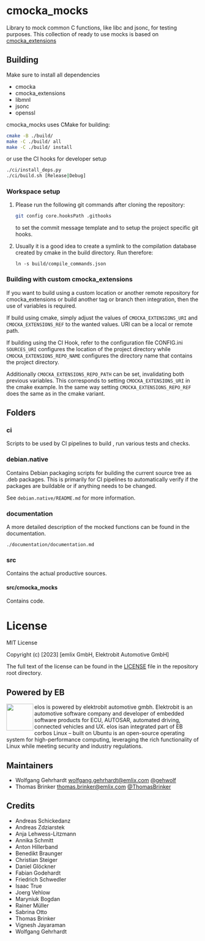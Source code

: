 # cmocka_mocks

Library to mock common C functions, like libc and jsonc,
for testing purposes. This collection of ready to use mocks is based on
[cmocka_extensions](https://github.com/Elektrobit/cmocka_extensions)

## Building

Make sure to install all dependencies

* cmocka
* cmocka_extensions
* libmnl
* jsonc
* openssl

cmocka_mocks uses CMake for building:

```bash
cmake -B ./build/
make -C ./build/ all
make -C ./build/ install
```

or use the CI hooks for developer setup

```bash
./ci/install_deps.py
./ci/build.sh [Release|Debug]
```

### Workspace setup

1. Please run the following git commands after cloning the repository:

   ```bash
   git config core.hooksPath .githooks
   ```

   to set the commit message template and to setup the project specific git hooks.

2. Usually it is a good idea to create a symlink to the compilation database
   created by cmake in the build directory. Run therefore:

   ```
   ln -s build/compile_commands.json
   ```


### Building with custom cmocka_extensions

If you want to build using a custom location or another remote repository for
cmocka_extensions or build another tag or branch then integration,
then the use of variables is required.

If build using cmake, simply adjust the values of ```CMOCKA_EXTENSIONS_URI```
and ```CMOCKA_EXTENSIONS_REF``` to the wanted values. URI can be a local or
remote path.

If building using the CI Hook, refer to the configuration file CONFIG.ini
```SOURCES_URI``` configures the location of the project directory while
```CMOCKA_EXTENSIONS_REPO_NAME``` configures the directory name that contains
the project directory.

Additionally ```CMOCKA_EXTENSIONS_REPO_PATH``` can be set, invalidating both
previous variables. This corresponds to setting ```CMOCKA_EXTENSIONS_URI``` in
the cmake example. In the same way setting ```CMOCKA_EXTENSIONS_REPO_REF```
does the same as in the cmake variant.

## Folders

### ci

Scripts to be used by CI pipelines to build , run various tests and checks.

### debian.native

Contains Debian packaging scripts for building the current source tree as .deb
packages. This is primarily for CI pipelines to automatically verify if the
packages are buildable or if anything needs to be changed.

See `debian.native/README.md` for more information.

### documentation

A more detailed description of the mocked functions can be found in the documentation.

```
./documentation/documentation.md
```

### src

Contains the actual productive sources.

#### src/cmocka_mocks

Contains code.

# License

MIT License

Copyright (c) [2023] [emlix GmbH, Elektrobit Automotive GmbH]

The full text of the license can be found in the [LICENSE](LICENSE) file in the repository root directory.

## Powered by EB

<img src="doc/source/_static/eb-logo.png" width=70 height=70 align="left">
elos is powered by elektrobit automotive gmbh.
Elektrobit is an automotive software company and developer of embedded software products for ECU, AUTOSAR, automated driving, connected vehicles and UX.
elos isan  integrated part of EB corbos Linux – built on Ubuntu is an open-source operating system for high-performance computing, leveraging the rich functionality of Linux while meeting security and industry regulations.


## Maintainers

* Wolfgang Gehrhardt wolfgang.gehrhardt@emlix.com [@gehwolf](https://github.com/gehwolf)
* Thomas Brinker thomas.brinker@emlix.com [@ThomasBrinker](https://github.com/ThomasBrinker)

## Credits

* Andreas Schickedanz
* Andreas Zdziarstek
* Anja Lehwess-Litzmann
* Annika Schmitt
* Anton Hillerband
* Benedikt Braunger
* Christian Steiger
* Daniel Glöckner
* Fabian Godehardt
* Friedrich Schwedler
* Isaac True
* Joerg Vehlow
* Maryniuk Bogdan
* Rainer Müller
* Sabrina Otto
* Thomas Brinker
* Vignesh Jayaraman
* Wolfgang Gehrhardt
